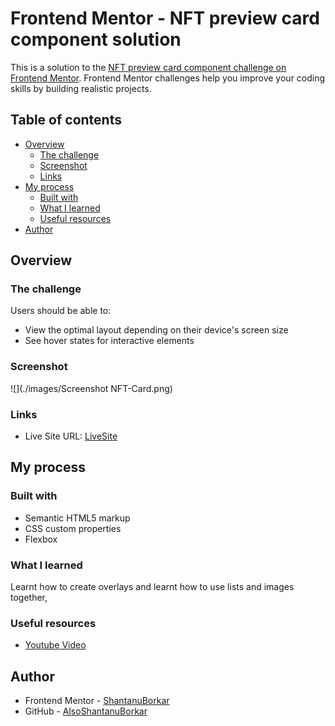 # Frontend Mentor - NFT preview card component solution

This is a solution to the [NFT preview card component challenge on Frontend Mentor](https://www.frontendmentor.io/challenges/nft-preview-card-component-SbdUL_w0U). Frontend Mentor challenges help you improve your coding skills by building realistic projects. 

## Table of contents

- [Overview](#overview)
  - [The challenge](#the-challenge)
  - [Screenshot](#screenshot)
  - [Links](#links)
- [My process](#my-process)
  - [Built with](#built-with)
  - [What I learned](#what-i-learned)
  - [Useful resources](#useful-resources)
- [Author](#author)

## Overview

### The challenge

Users should be able to:

- View the optimal layout depending on their device's screen size
- See hover states for interactive elements

### Screenshot

![](./images/Screenshot NFT-Card.png)

### Links

- Live Site URL: [LiveSite](https://your-live-site-url.com)

## My process

### Built with

- Semantic HTML5 markup
- CSS custom properties
- Flexbox

### What I learned

Learnt how to create overlays and learnt how to use lists and images together,

### Useful resources

- [Youtube Video](https://www.youtube.com/watch?v=9bGbykdR4T8&t=1601s)

## Author

- Frontend Mentor - [ShantanuBorkar](https://www.frontendmentor.io/profile/ShantanuBorkar)
- GitHub - [AlsoShantanuBorkar](https://github.com/AlsoShantanuBorkar/)


